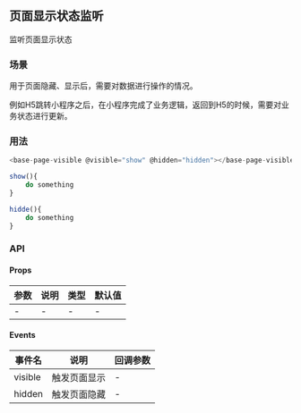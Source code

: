 ## 页面显示状态监听

监听页面显示状态

### 场景

用于页面隐藏、显示后，需要对数据进行操作的情况。

例如H5跳转小程序之后，在小程序完成了业务逻辑，返回到H5的时候，需要对业务状态进行更新。

### 用法

```javascript
<base-page-visible @visible="show" @hidden="hidden"></base-page-visible>

show(){
    do something
}

hidde(){
    do something
}
```

### API

#### Props

| 参数 | 说明 | 类型 | 默认值 |
| :--- | ---- | ---- | ------ |
| -    | -    | *-*  | -      |

#### Events

| 事件名  | 说明         | 回调参数 |
| ------- | ------------ | -------- |
| visible | 触发页面显示 | -        |
| hidden  | 触发页面隐藏 | -        |